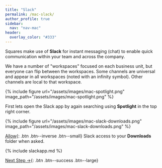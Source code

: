 ```yaml
---
title: "Slack"
permalink: /mac-slack/
author_profile: true
sidebar:
  nav: "nav-mac"
header:
  overlay_color: "#333"
---
```


Squares make use of __Slack__ for instant messaging (chat) to enable quick communication within your team and across the company. 

We have a number of "workspaces" focused on each business unit, but everyone can flip between the workspaces. Some channels are universal and appear in all workspaces (noted with an infinity symbol). Other channels are local to that workspace. 

{% include figure url="/assets/images/mac-spotlight.png" image_path="/assets/images/mac-spotlight.png" %}

First lets open the Slack app by again searching using __Spotlight__ in the top right corner.

{% include figure url="/assets/images/mac-slack-downloads.png" image_path="/assets/images/mac-slack-downloads.png" %}

[Allow](){: .btn .btn--inverse .btn--small} Slack access to your __Downloads__ folder when asked.

{% include slackapp.md %}

[Next Step &rarr;](/mac-das){: .btn .btn--success .btn--large}
